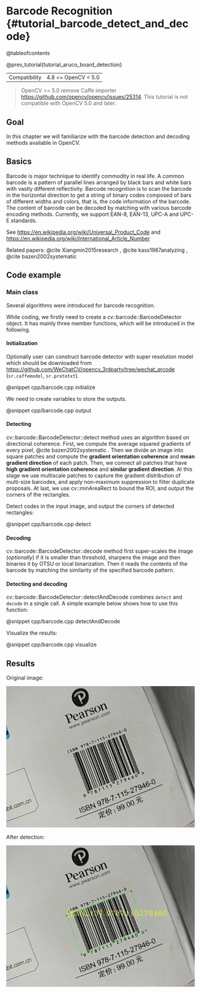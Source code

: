 Barcode Recognition    {#tutorial_barcode_detect_and_decode}
===================

@tableofcontents

@prev_tutorial{tutorial_aruco_board_detection}

|    |                     |
| -: |:--------------------|
| Compatibility | 4.8 <= OpenCV < 5.0 |
> OpenCV >= 5.0 remove Caffe importer https://github.com/opencv/opencv/issues/25314. This tutorial is not compatible with OpenCV 5.0 and later.


Goal
----

In this chapter we will familiarize with the barcode detection and decoding methods available in OpenCV.

Basics
----

Barcode is major technique to identify commodity in real life. A common barcode is a pattern of parallel lines arranged by black bars and white bars with vastly different reflectivity. Barcode recognition is to scan the barcode in the horizontal direction to get a string of binary codes composed of bars of different widths and colors, that is, the code information of the barcode. The content of barcode can be decoded by matching with various barcode encoding methods. Currently, we support EAN-8, EAN-13, UPC-A and UPC-E standards.

See https://en.wikipedia.org/wiki/Universal_Product_Code and https://en.wikipedia.org/wiki/International_Article_Number

Related papers: @cite Xiangmin2015research , @cite kass1987analyzing , @cite bazen2002systematic

Code example
------------

### Main class
Several algorithms were introduced for barcode recognition.

While coding, we firstly need to create a cv::barcode::BarcodeDetector object. It has mainly three member functions, which will be introduced in the following.

#### Initialization

Optionally user can construct barcode detector with super resolution model which should be downloaded from https://github.com/WeChatCV/opencv_3rdparty/tree/wechat_qrcode (`sr.caffemodel`, `sr.prototxt`).

@snippet cpp/barcode.cpp initialize

We need to create variables to store the outputs.

@snippet cpp/barcode.cpp output

#### Detecting

cv::barcode::BarcodeDetector::detect method uses an algorithm based on directional coherence. First, we compute the average squared gradients of every pixel, @cite bazen2002systematic . Then we divide an image into square patches and compute the **gradient orientation coherence** and **mean gradient direction** of each patch. Then, we connect all patches that have **high gradient orientation coherence** and **similar gradient direction**. At this stage we use multiscale patches to capture the gradient distribution of multi-size barcodes, and apply non-maximum suppression to filter duplicate proposals. At last, we use cv::minAreaRect to bound the ROI, and output the corners of the rectangles.

Detect codes in the input image, and output the corners of detected rectangles:

@snippet cpp/barcode.cpp detect

#### Decoding

cv::barcode::BarcodeDetector::decode method first super-scales the image (_optionally_) if it is smaller than threshold, sharpens the image and then binaries it by OTSU or local binarization. Then it reads the contents of the barcode by matching the similarity of the specified barcode pattern.

#### Detecting and decoding

cv::barcode::BarcodeDetector::detectAndDecode combines `detect` and `decode` in a single call. A simple example below shows how to use this function:

@snippet cpp/barcode.cpp detectAndDecode

Visualize the results:

@snippet cpp/barcode.cpp visualize

Results
-------

Original image:

![image](images/barcode_book.jpg)

After detection:

![image](images/barcode_book_res.jpg)
